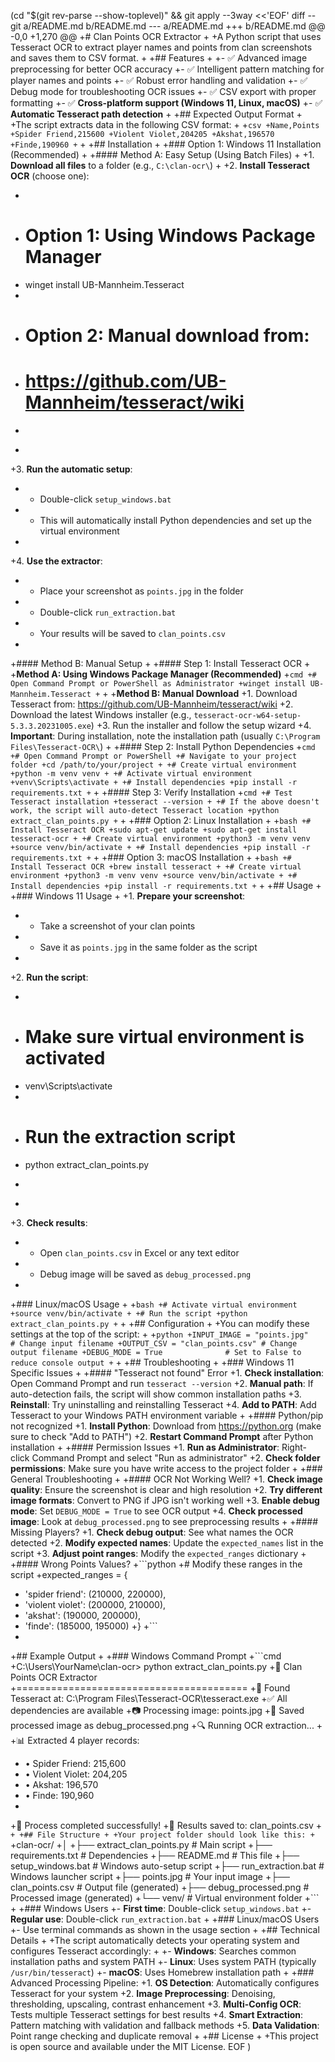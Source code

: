 (cd "$(git rev-parse --show-toplevel)" && git apply --3way <<'EOF'
diff --git a/README.md b/README.md
--- a/README.md
+++ b/README.md
@@ -0,0 +1,270 @@
+# Clan Points OCR Extractor
+
+A Python script that uses Tesseract OCR to extract player names and points from clan screenshots and saves them to CSV format.
+
+## Features
+
+- ✅ Advanced image preprocessing for better OCR accuracy
+- ✅ Intelligent pattern matching for player names and points
+- ✅ Robust error handling and validation
+- ✅ Debug mode for troubleshooting OCR issues
+- ✅ CSV export with proper formatting
+- ✅ **Cross-platform support (Windows 11, Linux, macOS)**
+- ✅ **Automatic Tesseract path detection**
+
+## Expected Output Format
+
+The script extracts data in the following CSV format:
+
+```csv
+Name,Points
+Spider Friend,215600
+Violent Violet,204205
+Akshat,196570
+Finde,190960
+```
+
+## Installation
+
+### Option 1: Windows 11 Installation (Recommended)
+
+#### Method A: Easy Setup (Using Batch Files)
+
+1. **Download all files** to a folder (e.g., `C:\clan-ocr\`)
+
+2. **Install Tesseract OCR** (choose one):
+   ```cmd
+   # Option 1: Using Windows Package Manager
+   winget install UB-Mannheim.Tesseract
+   
+   # Option 2: Manual download from:
+   # https://github.com/UB-Mannheim/tesseract/wiki
+   ```
+
+3. **Run the automatic setup**:
+   - Double-click `setup_windows.bat`
+   - This will automatically install Python dependencies and set up the virtual environment
+
+4. **Use the extractor**:
+   - Place your screenshot as `points.jpg` in the folder
+   - Double-click `run_extraction.bat`
+   - Your results will be saved to `clan_points.csv`
+
+#### Method B: Manual Setup
+
+#### Step 1: Install Tesseract OCR
+
+**Method A: Using Windows Package Manager (Recommended)**
+```cmd
+# Open Command Prompt or PowerShell as Administrator
+winget install UB-Mannheim.Tesseract
+```
+
+**Method B: Manual Download**
+1. Download Tesseract from: https://github.com/UB-Mannheim/tesseract/wiki
+2. Download the latest Windows installer (e.g., `tesseract-ocr-w64-setup-5.3.3.20231005.exe`)
+3. Run the installer and follow the setup wizard
+4. **Important**: During installation, note the installation path (usually `C:\Program Files\Tesseract-OCR\`)
+
+#### Step 2: Install Python Dependencies
+```cmd
+# Open Command Prompt or PowerShell
+# Navigate to your project folder
+cd /path/to/your/project
+
+# Create virtual environment
+python -m venv venv
+
+# Activate virtual environment
+venv\Scripts\activate
+
+# Install dependencies
+pip install -r requirements.txt
+```
+
+#### Step 3: Verify Installation
+```cmd
+# Test Tesseract installation
+tesseract --version
+
+# If the above doesn't work, the script will auto-detect Tesseract location
+python extract_clan_points.py
+```
+
+### Option 2: Linux Installation
+
+```bash
+# Install Tesseract OCR
+sudo apt-get update
+sudo apt-get install tesseract-ocr
+
+# Create virtual environment
+python3 -m venv venv
+source venv/bin/activate
+
+# Install dependencies
+pip install -r requirements.txt
+```
+
+### Option 3: macOS Installation
+
+```bash
+# Install Tesseract OCR
+brew install tesseract
+
+# Create virtual environment
+python3 -m venv venv
+source venv/bin/activate
+
+# Install dependencies
+pip install -r requirements.txt
+```
+
+## Usage
+
+### Windows 11 Usage
+
+1. **Prepare your screenshot**:
+   - Take a screenshot of your clan points
+   - Save it as `points.jpg` in the same folder as the script
+
+2. **Run the script**:
+   ```cmd
+   # Make sure virtual environment is activated
+   venv\Scripts\activate
+   
+   # Run the extraction script
+   python extract_clan_points.py
+   ```
+
+3. **Check results**:
+   - Open `clan_points.csv` in Excel or any text editor
+   - Debug image will be saved as `debug_processed.png`
+
+### Linux/macOS Usage
+
+```bash
+# Activate virtual environment
+source venv/bin/activate
+
+# Run the script
+python extract_clan_points.py
+```
+
+## Configuration
+
+You can modify these settings at the top of the script:
+
+```python
+INPUT_IMAGE = "points.jpg"     # Change input filename
+OUTPUT_CSV = "clan_points.csv" # Change output filename
+DEBUG_MODE = True              # Set to False to reduce console output
+```
+
+## Troubleshooting
+
+### Windows 11 Specific Issues
+
+#### "Tesseract not found" Error
+1. **Check installation**: Open Command Prompt and run `tesseract --version`
+2. **Manual path**: If auto-detection fails, the script will show common installation paths
+3. **Reinstall**: Try uninstalling and reinstalling Tesseract
+4. **Add to PATH**: Add Tesseract to your Windows PATH environment variable
+
+#### Python/pip not recognized
+1. **Install Python**: Download from https://python.org (make sure to check "Add to PATH")
+2. **Restart Command Prompt** after Python installation
+
+#### Permission Issues
+1. **Run as Administrator**: Right-click Command Prompt and select "Run as administrator"
+2. **Check folder permissions**: Make sure you have write access to the project folder
+
+### General Troubleshooting
+
+#### OCR Not Working Well?
+1. **Check image quality**: Ensure the screenshot is clear and high resolution
+2. **Try different image formats**: Convert to PNG if JPG isn't working well
+3. **Enable debug mode**: Set `DEBUG_MODE = True` to see OCR output
+4. **Check processed image**: Look at `debug_processed.png` to see preprocessing results
+
+#### Missing Players?
+1. **Check debug output**: See what names the OCR detected
+2. **Modify expected names**: Update the `expected_names` list in the script
+3. **Adjust point ranges**: Modify the `expected_ranges` dictionary
+
+#### Wrong Points Values?
+```python
+# Modify these ranges in the script
+expected_ranges = {
+    'spider friend': (210000, 220000),
+    'violent violet': (200000, 210000), 
+    'akshat': (190000, 200000),
+    'finde': (185000, 195000)
+}
+```
+
+## Example Output
+
+### Windows Command Prompt
+```cmd
+C:\Users\YourName\clan-ocr> python extract_clan_points.py
+🎯 Clan Points OCR Extractor
+========================================
+🔧 Found Tesseract at: C:\Program Files\Tesseract-OCR\tesseract.exe
+✅ All dependencies are available
+📷 Processing image: points.jpg
+🔧 Saved processed image as debug_processed.png
+🔍 Running OCR extraction...
+
+📊 Extracted 4 player records:
+  • Spider Friend: 215,600
+  • Violent Violet: 204,205
+  • Akshat: 196,570
+  • Finde: 190,960
+
+🎉 Process completed successfully!
+📄 Results saved to: clan_points.csv
+```
+
+## File Structure
+
+Your project folder should look like this:
+```
+clan-ocr/
+│
+├── extract_clan_points.py    # Main script
+├── requirements.txt          # Dependencies
+├── README.md                # This file
+├── setup_windows.bat        # Windows auto-setup script
+├── run_extraction.bat       # Windows launcher script
+├── points.jpg               # Your input image
+├── clan_points.csv          # Output file (generated)
+├── debug_processed.png      # Processed image (generated)
+└── venv/                    # Virtual environment folder
+```
+
+### Windows Users
+- **First time**: Double-click `setup_windows.bat`
+- **Regular use**: Double-click `run_extraction.bat`
+
+### Linux/macOS Users
+- Use terminal commands as shown in the usage section
+
+## Technical Details
+
+The script automatically detects your operating system and configures Tesseract accordingly:
+
+- **Windows**: Searches common installation paths and system PATH
+- **Linux**: Uses system PATH (typically `/usr/bin/tesseract`)
+- **macOS**: Uses Homebrew installation path
+
+### Advanced Processing Pipeline:
+1. **OS Detection**: Automatically configures Tesseract for your system
+2. **Image Preprocessing**: Denoising, thresholding, upscaling, contrast enhancement
+3. **Multi-Config OCR**: Tests multiple Tesseract settings for best results
+4. **Smart Extraction**: Pattern matching with validation and fallback methods
+5. **Data Validation**: Point range checking and duplicate removal
+
+## License
+
+This project is open source and available under the MIT License.
EOF
)
